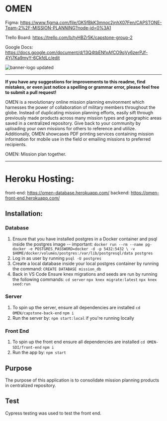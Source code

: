 # OMEN

Figma: https://www.figma.com/file/GK5fBkK3mnoc2jnhX07Fen/CAPSTONE-Team-2%2F-MISSION-PLANNING?node-id=0%3A1

Trello Board: https://trello.com/b/tyHBZr5K/capstone-group-2

Google Docs: https://docs.google.com/document/d/13Q4tbENfxAfCO9qVy6zerPJf-4Yj7Ka9myY-6CkfdLc/edit

![banner-logo updated](https://user-images.githubusercontent.com/75449881/195404393-e7b62223-817b-4124-b723-3e5127f70b8c.png)

---

**If you have any suggestions for improvements to this readme, find mistakes, or even just notice a spelling or grammar error, please feel free to submit a pull request!**

OMEN is a revolutionary online mission planning environment which harnesses the power of collaboration of military members throughout the globe. Instead of duplicating mission planning efforts, easily sift through previously made products across many mission types and geographic areas saved in a centralized repository. Give back to your community by uploading your own missions for others to reference and utilize. Additionally, OMEN showcases PDF printing services containing mission information for mobile use in the field or emailing missions to preferred recipients. 

OMEN: Mission plan together.

---
# Heroku Hosting:
front-end: https://omen-database.herokuapp.com/
backend: https://omen-front-end.herokuapp.com/

## Installation:

### Database
1. Ensure that you have installed postgres in a Docker container and psql inside the postgres image
-- important: `docker run --rm --name pg-docker -e POSTGRES_PASSWORD=docker -d -p 5432:5432 \
-v $HOME/docker/volumes/postgres:/var/lib/postgresql/data postgres`
2. Log in as user by running `psql -U postgres`
3. Create a local database inside your local postgres container by running the command:
`CREATE DATABASE mission_db`
4. Back in VS Code Ensure knex migrations and seeds are run by running the following commands:
`cd server`
`npx knex migrate:latest`
`npx knex seed:run`

### Server
1. To spin up the server, ensure all dependencies are installed
`cd OMEN/capstone-back-end`
`npm i`
2. Run the server by: `npm start:local` if you're running locally

### Front End
1. To spin up the front end ensure all dependencies are installed
`cd OMEN-SDI/front-end`
`npm i`
2. Run the app by: `npm start`

## Purpose
The purpose of this application is to consolidate mission planning products in centralized repository.


## Test
Cypress testing was used to test the front end. 

